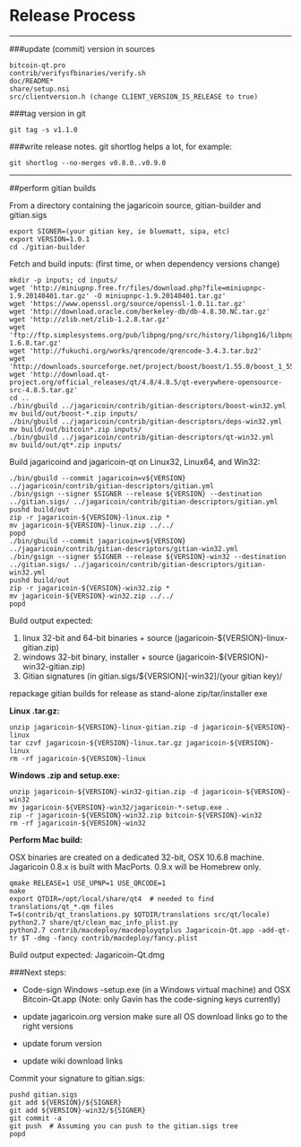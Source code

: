 Release Process
====================

* * *

###update (commit) version in sources


	bitcoin-qt.pro
	contrib/verifysfbinaries/verify.sh
	doc/README*
	share/setup.nsi
	src/clientversion.h (change CLIENT_VERSION_IS_RELEASE to true)

###tag version in git

	git tag -s v1.1.0

###write release notes. git shortlog helps a lot, for example:

	git shortlog --no-merges v0.8.0..v0.9.0

* * *

##perform gitian builds

 From a directory containing the jagaricoin source, gitian-builder and gitian.sigs
  
	export SIGNER=(your gitian key, ie bluematt, sipa, etc)
	export VERSION=1.0.1
	cd ./gitian-builder

 Fetch and build inputs: (first time, or when dependency versions change)

	mkdir -p inputs; cd inputs/
	wget 'http://miniupnp.free.fr/files/download.php?file=miniupnpc-1.9.20140401.tar.gz' -O miniupnpc-1.9.20140401.tar.gz'
	wget 'https://www.openssl.org/source/openssl-1.0.1i.tar.gz'
	wget 'http://download.oracle.com/berkeley-db/db-4.8.30.NC.tar.gz'
	wget 'http://zlib.net/zlib-1.2.8.tar.gz'
	wget 'ftp://ftp.simplesystems.org/pub/libpng/png/src/history/libpng16/libpng-1.6.8.tar.gz'
	wget 'http://fukuchi.org/works/qrencode/qrencode-3.4.3.tar.bz2'
	wget 'http://downloads.sourceforge.net/project/boost/boost/1.55.0/boost_1_55_0.tar.bz2'
	wget 'http://download.qt-project.org/official_releases/qt/4.8/4.8.5/qt-everywhere-opensource-src-4.8.5.tar.gz'
	cd ..
	./bin/gbuild ../jagaricoin/contrib/gitian-descriptors/boost-win32.yml
	mv build/out/boost-*.zip inputs/
	./bin/gbuild ../jagaricoin/contrib/gitian-descriptors/deps-win32.yml
	mv build/out/bitcoin*.zip inputs/
	./bin/gbuild ../jagaricoin/contrib/gitian-descriptors/qt-win32.yml
	mv build/out/qt*.zip inputs/

 Build jagaricoind and jagaricoin-qt on Linux32, Linux64, and Win32:
  
	./bin/gbuild --commit jagaricoin=v${VERSION} ../jagaricoin/contrib/gitian-descriptors/gitian.yml
	./bin/gsign --signer $SIGNER --release ${VERSION} --destination ../gitian.sigs/ ../jagaricoin/contrib/gitian-descriptors/gitian.yml
	pushd build/out
	zip -r jagaricoin-${VERSION}-linux.zip *
	mv jagaricoin-${VERSION}-linux.zip ../../
	popd
	./bin/gbuild --commit jagaricoin=v${VERSION} ../jagaricoin/contrib/gitian-descriptors/gitian-win32.yml
	./bin/gsign --signer $SIGNER --release ${VERSION}-win32 --destination ../gitian.sigs/ ../jagaricoin/contrib/gitian-descriptors/gitian-win32.yml
	pushd build/out
	zip -r jagaricoin-${VERSION}-win32.zip *
	mv jagaricoin-${VERSION}-win32.zip ../../
	popd

  Build output expected:

  1. linux 32-bit and 64-bit binaries + source (jagaricoin-${VERSION}-linux-gitian.zip)
  2. windows 32-bit binary, installer + source (jagaricoin-${VERSION}-win32-gitian.zip)
  3. Gitian signatures (in gitian.sigs/${VERSION}[-win32]/(your gitian key)/

repackage gitian builds for release as stand-alone zip/tar/installer exe

**Linux .tar.gz:**

	unzip jagaricoin-${VERSION}-linux-gitian.zip -d jagaricoin-${VERSION}-linux
	tar czvf jagaricoin-${VERSION}-linux.tar.gz jagaricoin-${VERSION}-linux
	rm -rf jagaricoin-${VERSION}-linux

**Windows .zip and setup.exe:**

	unzip jagaricoin-${VERSION}-win32-gitian.zip -d jagaricoin-${VERSION}-win32
	mv jagaricoin-${VERSION}-win32/jagaricoin-*-setup.exe .
	zip -r jagaricoin-${VERSION}-win32.zip bitcoin-${VERSION}-win32
	rm -rf jagaricoin-${VERSION}-win32

**Perform Mac build:**

  OSX binaries are created on a dedicated 32-bit, OSX 10.6.8 machine.
  Jagaricoin 0.8.x is built with MacPorts.  0.9.x will be Homebrew only.

	qmake RELEASE=1 USE_UPNP=1 USE_QRCODE=1
	make
	export QTDIR=/opt/local/share/qt4  # needed to find translations/qt_*.qm files
	T=$(contrib/qt_translations.py $QTDIR/translations src/qt/locale)
	python2.7 share/qt/clean_mac_info_plist.py
	python2.7 contrib/macdeploy/macdeployqtplus Jagaricoin-Qt.app -add-qt-tr $T -dmg -fancy contrib/macdeploy/fancy.plist

 Build output expected: Jagaricoin-Qt.dmg

###Next steps:

* Code-sign Windows -setup.exe (in a Windows virtual machine) and
  OSX Bitcoin-Qt.app (Note: only Gavin has the code-signing keys currently)

* update jagaricoin.org version
  make sure all OS download links go to the right versions

* update forum version

* update wiki download links

Commit your signature to gitian.sigs:

	pushd gitian.sigs
	git add ${VERSION}/${SIGNER}
	git add ${VERSION}-win32/${SIGNER}
	git commit -a
	git push  # Assuming you can push to the gitian.sigs tree
	popd

